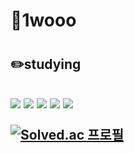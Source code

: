 <h1>🤔1wooo<h1>

<h2>✏️studying<h2>
<img src="https://img.shields.io/badge/JAVA-yellow?style=flat-square&logo=java&logoColor=white"/>
<img src="https://img.shields.io/badge/Springboot-6DB33F?style=flat-square&logo=springboot&logoColor=white"/>
<img src="https://img.shields.io/badge/Python-3776AB?style=flat-square&logo=python&logoColor=white"/>
<img src="https://img.shields.io/badge/Hibernate-59666C?style=flat-square&logo=hibernate&logoColor=white"/>
<img src="https://img.shields.io/badge/Mysql-4479A1?style=flat-square&logo=mysql&logoColor=white"/>


[![Solved.ac
프로필](http://mazassumnida.wtf/api/v2/generate_badge?boj=asdsa113)](https://solved.ac/asdsa113)
